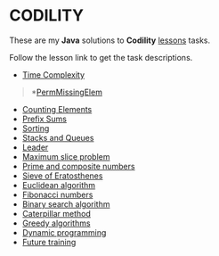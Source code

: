 # CODILITY #

These are my **Java** solutions to **Codility** [lessons](https://codility.com/programmers/lessons/) tasks. 

Follow the lesson link to get the task descriptions.

* [Time Complexity](https://codility.com/programmers/lessons/1)
>*[PermMissingElem](/src/com/hr/ida/codility/lessons/lesson1/PermMissingElem.java)
* [Counting Elements](https://codility.com/programmers/lessons/2)
* [Prefix Sums](https://codility.com/programmers/lessons/3)
* [Sorting](https://codility.com/programmers/lessons/4)
* [Stacks and Queues](https://codility.com/programmers/lessons/5)
* [Leader](https://codility.com/programmers/lessons/6)
* [Maximum slice problem](https://codility.com/programmers/lessons/7)
* [Prime and composite numbers](https://codility.com/programmers/lessons/8)
* [Sieve of Eratosthenes](https://codility.com/programmers/lessons/9)
* [Euclidean algorithm](https://codility.com/programmers/lessons/10)
* [Fibonacci numbers](https://codility.com/programmers/lessons/11)
* [Binary search algorithm](https://codility.com/programmers/lessons/12)
* [Caterpillar method](https://codility.com/programmers/lessons/13)
* [Greedy algorithms](https://codility.com/programmers/lessons/14)
* [Dynamic programming](https://codility.com/programmers/lessons/15)
* [Future training](https://codility.com/programmers/lessons/99)